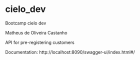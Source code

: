# cielo_dev
Bootcamp cielo dev

Matheus de Oliveira Castanho

API for pre-registering customers

Documentation:
http://localhost:8090/swagger-ui/index.html#/
